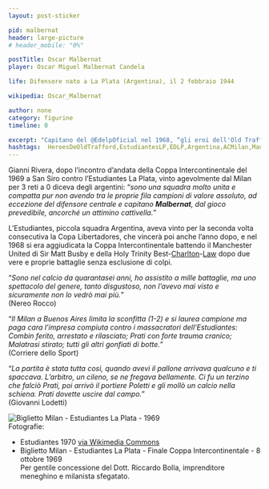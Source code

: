 ```yaml
---
layout: post-sticker

pid: malbernat
header: large-picture
# header_mobile: "0%"

postTitle: Oscar Malbernat
player: Oscar Miguel Malbernat Candela

life: Difensore nato a La Plata (Argentina), il 2 febbraio 1944

wikipedia: Oscar_Malbernat

author: none
category: figurine
timeline: 0

excerpt: "Capitano del @EdelpOficial nel 1968, “gli eroi dell'Old Trafford”"
hashtags:  HeroesDeOldTrafford,EstudiantesLP,EDLP,Argentina,ACMilan,ManUdt
---
```

Gianni Rivera, dopo l’incontro d’andata della Coppa Intercontinentale del 1969 a San Siro contro l’Estudiantes La Plata, vinto agevolmente dal Milan per 3 reti a 0 diceva degli argentini: “_sono una squadra molto unita e compatta pur non avendo tra le proprie fila campioni di valore assoluto, ad eccezione del difensore centrale e capitano **Malbernat**, dal gioco prevedibile, ancorché un attimino cattivella._”

L’Estudiantes, piccola squadra Argentina, aveva vinto per la seconda volta consecutiva la Copa Libertadores, che vincerà poi anche l’anno dopo, e nel 1968 si era aggiudicata la Coppa Intercontinentale battendo il Manchester United di Sir Matt Busby e della Holy Trinity Best-<a href="/bobby-charlton">Charlton</a>-<a href="/law">Law</a> dopo due vere e proprie battaglie senza esclusione di colpi.

“_Sono nel calcio da quarantasei anni, ho assistito a mille battaglie, ma uno spettacolo del genere, tanto disgustoso, non l’avevo mai visto e sicuramente non lo vedrò mai più._”  
(Nereo Rocco)

“_Il Milan a Buenos Aires limita la sconfitta (1-2) e si laurea campione ma paga cara l’impresa compiuta contro i massacratori dell’Estudiantes: Combin ferito, arrestato e rilasciato; Prati con forte trauma cranico; Malatrasi stirato; tutti gli altri gonfiati di botte._”  
(Corriere dello Sport)

“_La partita è stata tutta così, quando avevi il pallone arrivava qualcuno e ti spaccava. L’arbitro, un cileno, se ne fregava bellamente. Ci fu un terzino che falciò Prati, poi arrivò il portiere Poletti e gli mollò un calcio nella schiena. Prati dovette uscire dal campo._”  
(Giovanni Lodetti)

<img class="responsive-img border w100" src="{{site.baseurl}}/assets/pics/{{page.pid}}/biglietto.jpg" alt="Biglietto Milan - Estudiantes La Plata - 1969">

<div class="post-disclaimer">Fotografie:
<ul>
  <li>Estudiantes 1970 <a title="By Unknown author (http://www.bauer.uh.edu/rsusmel/Other/edlp-1.htm) [Public domain], via Wikimedia Commons" href="https://commons.wikimedia.org/wiki/File:Estudiantes_1970.jpg">via Wikimedia Commons</a></li>
  <li>Biglietto Milan - Estudiantes La Plata - Finale Coppa Intercontinentale - 8 ottobre 1969<br/>Per gentile concessione del Dott. Riccardo Bolla, imprenditore meneghino e milanista sfegatato.</li>
</ul>
</div>
